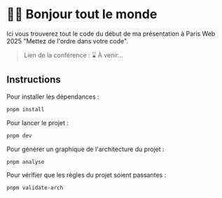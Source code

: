 # 👋🏻 Bonjour tout le monde

Ici vous trouverez tout le code du début de ma présentation à Paris Web 2025 "Mettez de l'ordre dans votre code".

> Lien de la conférence : ⌛️ À venir...

## Instructions

Pour installer les dépendances :

```sh
pnpm install
```

Pour lancer le projet :

```sh
pnpm dev
```

Pour générer un graphique de l'architecture du projet :

```sh
pnpm analyse
```

Pour vérifier que les règles du projet soient passantes :

```sh
pnpm validate-arch
```
